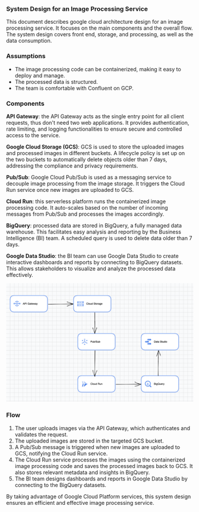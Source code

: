 ### System Design for an Image Processing Service
This document describes google cloud architecture design for an image processing service.
It focuses on the main components and the overall flow. 
The system design covers front end, storage, and processing, as well as the data consumption.

### Assumptions

* The image processing code can be containerized, making it easy to deploy and manage.
* The processed data is structured.
* The team is comfortable with Confluent on GCP.

### Components

**API Gateway**: the API Gateway acts as the single entry point for all client requests, thus don't need two web applications. It provides authentication, rate limiting, and logging functionalities to ensure secure and controlled access to the service.

**Google Cloud Storage (GCS)**: GCS is used to store the uploaded images and processed images in different buckets. A lifecycle policy is set up on the two buckets to automatically delete objects older than 7 days, addressing the compliance and privacy requirements. 

**Pub/Sub**: Google Cloud Pub/Sub is used as a messaging service to decouple image processing from the image storage. It triggers the Cloud Run service once new images are uploaded to GCS.

**Cloud Run**: this serverless platform runs the containerized image processing code. It auto-scales based on the number of incoming messages from Pub/Sub and processes the images accordingly.

**BigQuery**: processed data are stored in BigQuery, a fully managed data warehouse. This facilitates easy analysis and reporting by the Business Intelligence (BI) team. A scheduled query is used to delete data older than 7 days.

**Google Data Studio**: the BI team can use Google Data Studio to create interactive dashboards and reports by connecting to BigQuery datasets. This allows stakeholders to visualize and analyze the processed data effectively. 

![result image](./main_components.png)

### Flow
1. The user uploads images via the API Gateway, which authenticates and validates the request.
2. The uploaded images are stored in the targeted GCS bucket.
3. A Pub/Sub message is triggered when new images are uploaded to GCS, notifying the Cloud Run service.
4. The Cloud Run service processes the images using the containerized image processing code and saves the processed images back to GCS. It also stores relevant metadata and insights in BigQuery.
5. The BI team designs dashboards and reports in Google Data Studio by connecting to the BigQuery datasets.

By taking advantage of Google Cloud Platform services, this system design ensures an efficient and effective image processing service.




